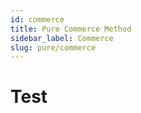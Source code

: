 ```yaml
---
id: commerce
title: Pure Commerce Method
sidebar_label: Commerce
slug: pure/commerce
---
```


# Test
